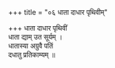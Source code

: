 +++
title = "०६ धाता दाधार पृथिवीम्"

+++
धाता दाधार पृथिवीं  
धाता द्याम् उत सूर्यम् ।  
धातास्या अग्रुवै पतिं  
दधातु प्रतिकाम्यम् ॥